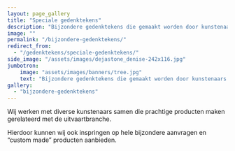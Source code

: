 ```yaml
---
layout: page_gallery
title: "Speciale gedenktekens"
description: "Bijzondere gedenktekens die gemaakt worden door kunstenaars zoals beelden, kisten, urnen"
image: ""
permalink: "/bijzondere-gedenktekens/"
redirect_from:
  - "/gedenktekens/speciale-gedenktekens/"
side_image: "/assets/images/dejastone_denise-242x116.jpg"
jumbotron:
    image: "assets/images/banners/tree.jpg"
    text: "Bijzondere gedenktekens die gemaakt worden door kunstenaars zoals beelden, kisten, urnen"
gallery: 
  - "bijzondere-gedenktekens"  
---
```


Wij werken met diverse kunstenaars samen die prachtige producten maken gerelateerd met de uitvaartbranche.

Hierdoor kunnen wij ook inspringen op hele bijzondere aanvragen en “custom made” producten aanbieden.
